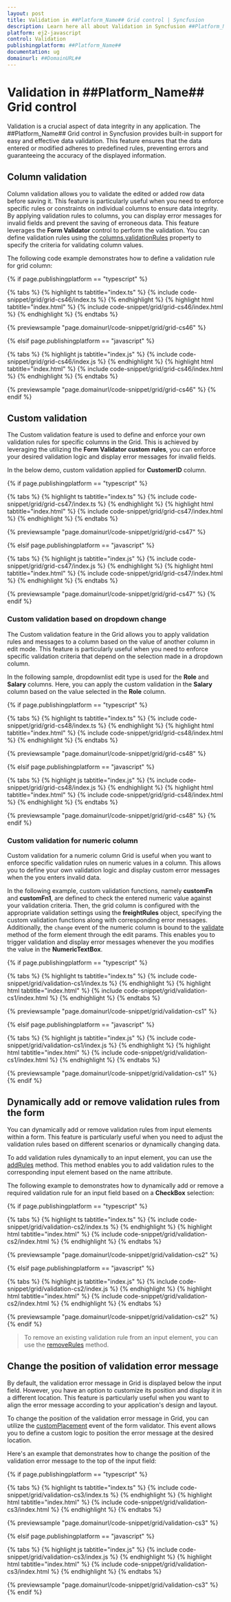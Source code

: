 ```yaml
---
layout: post
title: Validation in ##Platform_Name## Grid control | Syncfusion
description: Learn here all about Validation in Syncfusion ##Platform_Name## Grid control of Syncfusion Essential JS 2 and more.
platform: ej2-javascript
control: Validation 
publishingplatform: ##Platform_Name##
documentation: ug
domainurl: ##DomainURL##
---
```


# Validation in ##Platform_Name## Grid control

Validation is a crucial aspect of data integrity in any application. The ##Platform_Name## Grid control in Syncfusion provides built-in support for easy and effective data validation. This feature ensures that the data entered or modified adheres to predefined rules, preventing errors and guaranteeing the accuracy of the displayed information.

## Column validation

Column validation allows you to validate the edited or added row data before saving it. This feature is particularly useful when you need to enforce specific rules or constraints on individual columns to ensure data integrity. By applying validation rules to columns, you can display error messages for invalid fields and prevent the saving of erroneous data. This feature leverages the **Form Validator** control to perform the validation. You can define validation rules using the [columns.validationRules](../../api/grid/column/#validationrules) property to specify the criteria for validating column values.

The following code example demonstrates how to define a validation rule for grid column:

{% if page.publishingplatform == "typescript" %}

 {% tabs %}
{% highlight ts tabtitle="index.ts" %}
{% include code-snippet/grid/grid-cs46/index.ts %}
{% endhighlight %}
{% highlight html tabtitle="index.html" %}
{% include code-snippet/grid/grid-cs46/index.html %}
{% endhighlight %}
{% endtabs %}
        
{% previewsample "page.domainurl/code-snippet/grid/grid-cs46" %}

{% elsif page.publishingplatform == "javascript" %}

{% tabs %}
{% highlight js tabtitle="index.js" %}
{% include code-snippet/grid/grid-cs46/index.js %}
{% endhighlight %}
{% highlight html tabtitle="index.html" %}
{% include code-snippet/grid/grid-cs46/index.html %}
{% endhighlight %}
{% endtabs %}

{% previewsample "page.domainurl/code-snippet/grid/grid-cs46" %}
{% endif %}

## Custom validation

The Custom validation feature is used to define and enforce your own validation rules for specific columns in the Grid. This is achieved by leveraging the utilizing the **Form Validator custom rules**, you can enforce your desired validation logic and display error messages for invalid fields.

In the below demo, custom validation applied for **CustomerID** column.

{% if page.publishingplatform == "typescript" %}

 {% tabs %}
{% highlight ts tabtitle="index.ts" %}
{% include code-snippet/grid/grid-cs47/index.ts %}
{% endhighlight %}
{% highlight html tabtitle="index.html" %}
{% include code-snippet/grid/grid-cs47/index.html %}
{% endhighlight %}
{% endtabs %}
        
{% previewsample "page.domainurl/code-snippet/grid/grid-cs47" %}

{% elsif page.publishingplatform == "javascript" %}

{% tabs %}
{% highlight js tabtitle="index.js" %}
{% include code-snippet/grid/grid-cs47/index.js %}
{% endhighlight %}
{% highlight html tabtitle="index.html" %}
{% include code-snippet/grid/grid-cs47/index.html %}
{% endhighlight %}
{% endtabs %}

{% previewsample "page.domainurl/code-snippet/grid/grid-cs47" %}
{% endif %}

### Custom validation based on dropdown change

The Custom validation feature in the Grid allows you to apply validation rules and messages to a column based on the value of another column in edit mode. This feature is particularly useful when you need to enforce specific validation criteria that depend on the selection made in a dropdown column.

In the following sample, dropdownlist edit type is used for the **Role** and **Salary** columns. Here, you can apply the custom validation in the **Salary** column based on the value selected in the **Role** column.

{% if page.publishingplatform == "typescript" %}

 {% tabs %}
{% highlight ts tabtitle="index.ts" %}
{% include code-snippet/grid/grid-cs48/index.ts %}
{% endhighlight %}
{% highlight html tabtitle="index.html" %}
{% include code-snippet/grid/grid-cs48/index.html %}
{% endhighlight %}
{% endtabs %}
        
{% previewsample "page.domainurl/code-snippet/grid/grid-cs48" %}

{% elsif page.publishingplatform == "javascript" %}

{% tabs %}
{% highlight js tabtitle="index.js" %}
{% include code-snippet/grid/grid-cs48/index.js %}
{% endhighlight %}
{% highlight html tabtitle="index.html" %}
{% include code-snippet/grid/grid-cs48/index.html %}
{% endhighlight %}
{% endtabs %}

{% previewsample "page.domainurl/code-snippet/grid/grid-cs48" %}
{% endif %}

### Custom validation for numeric column

Custom validation for a numeric column Grid is useful when you want to enforce specific validation rules on numeric values in a column. This allows you to define your own validation logic and display custom error messages when the you enters invalid data.

In the following example, custom validation functions, namely **customFn** and **customFn1**, are defined to check the entered numeric value against your validation criteria. Then, the grid column is configured with the appropriate validation settings using the **freightRules** object, specifying the custom validation functions along with corresponding error messages. Additionally, the `change` event of the numeric column is bound to the [validate](../../api/form-validator/#validate) method of the form element through the edit params. This enables you to trigger validation and display error messages whenever the you modifies the value in the **NumericTextBox**.

{% if page.publishingplatform == "typescript" %}

 {% tabs %}
{% highlight ts tabtitle="index.ts" %}
{% include code-snippet/grid/validation-cs1/index.ts %}
{% endhighlight %}
{% highlight html tabtitle="index.html" %}
{% include code-snippet/grid/validation-cs1/index.html %}
{% endhighlight %}
{% endtabs %}
        
{% previewsample "page.domainurl/code-snippet/grid/validation-cs1" %}

{% elsif page.publishingplatform == "javascript" %}

{% tabs %}
{% highlight js tabtitle="index.js" %}
{% include code-snippet/grid/validation-cs1/index.js %}
{% endhighlight %}
{% highlight html tabtitle="index.html" %}
{% include code-snippet/grid/validation-cs1/index.html %}
{% endhighlight %}
{% endtabs %}

{% previewsample "page.domainurl/code-snippet/grid/validation-cs1" %}
{% endif %}

## Dynamically add or remove validation rules from the form

You can dynamically add or remove validation rules from input elements within a form. This feature is particularly useful when you need to adjust the validation rules based on different scenarios or dynamically changing data.

To add validation rules dynamically to an input element, you can use the [addRules](../../api/form-validator/#addrules) method. This method enables you to add validation rules to the corresponding input element based on the name attribute.

The following example to demonstrates how to dynamically add or remove a required validation rule for an input field based on a **CheckBox** selection:

{% if page.publishingplatform == "typescript" %}

 {% tabs %}
{% highlight ts tabtitle="index.ts" %}
{% include code-snippet/grid/validation-cs2/index.ts %}
{% endhighlight %}
{% highlight html tabtitle="index.html" %}
{% include code-snippet/grid/validation-cs2/index.html %}
{% endhighlight %}
{% endtabs %}
        
{% previewsample "page.domainurl/code-snippet/grid/validation-cs2" %}

{% elsif page.publishingplatform == "javascript" %}

{% tabs %}
{% highlight js tabtitle="index.js" %}
{% include code-snippet/grid/validation-cs2/index.js %}
{% endhighlight %}
{% highlight html tabtitle="index.html" %}
{% include code-snippet/grid/validation-cs2/index.html %}
{% endhighlight %}
{% endtabs %}

{% previewsample "page.domainurl/code-snippet/grid/validation-cs2" %}
{% endif %}

>To remove an existing validation rule from an input element, you can use the [removeRules](../../api/form-validator/#removerules) method. 

## Change the position of validation error message

By default, the validation error message in Grid is displayed below the input field. However, you have an option to customize its position and display it in a different location. This feature is particularly useful when you want to align the error message according to your application's design and layout.

To change the position of the validation error message in Grid, you can utilize the [customPlacement](../../api/form-validator/#customplacement) event of the form validator. This event allows you to define a custom logic to position the error message at the desired location.

Here's an example that demonstrates how to change the position of the validation error message to the top of the input field:

{% if page.publishingplatform == "typescript" %}

 {% tabs %}
{% highlight ts tabtitle="index.ts" %}
{% include code-snippet/grid/validation-cs3/index.ts %}
{% endhighlight %}
{% highlight html tabtitle="index.html" %}
{% include code-snippet/grid/validation-cs3/index.html %}
{% endhighlight %}
{% endtabs %}
        
{% previewsample "page.domainurl/code-snippet/grid/validation-cs3" %}

{% elsif page.publishingplatform == "javascript" %}

{% tabs %}
{% highlight js tabtitle="index.js" %}
{% include code-snippet/grid/validation-cs3/index.js %}
{% endhighlight %}
{% highlight html tabtitle="index.html" %}
{% include code-snippet/grid/validation-cs3/index.html %}
{% endhighlight %}
{% endtabs %}

{% previewsample "page.domainurl/code-snippet/grid/validation-cs3" %}
{% endif %}